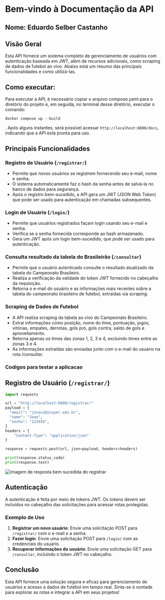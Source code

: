 # Bem-vindo à Documentação da API
## Nome: Eduardo Selber Castanho
## Visão Geral
Esta API fornece um sistema completo de gerenciamento de usuários com autenticação baseada em JWT, além de recursos adicionais, como scraping de dados de futebol ao vivo. Abaixo está um resumo das principais funcionalidades e como utilizá-las.
## Como executar:
Para executar a API, é necessário copiar o arquivo compose.yaml para o diretório do projeto e, em seguida, no terminal desse diretório, executar o comando:
```
docker compose up --build
```
. Após alguns instantes, será possível acessar `http://localhost:8000/docs`, indicando que a API está pronta para uso.
## Principais Funcionalidades
### Registro de Usuário (`/registrar/`)
- Permite que novos usuários se registrem fornecendo seu e-mail, nome e senha.
- O sistema automaticamente faz o hash da senha antes de salvá-la no banco de dados para segurança.
- Após o registro bem-sucedido, a API gera um JWT (JSON Web Token) que pode ser usado para autenticação em chamadas subsequentes.
### Login de Usuário (`/login/`)
- Permite que usuários registrados façam login usando seu e-mail e senha.
- Verifica se a senha fornecida corresponde ao hash armazenado.
- Gera um JWT após um login bem-sucedido, que pode ser usado para autenticação.
### Consulta resultado da tabela do Brasileirão (`/consultar`)
- Permite que o usuário autenticado consulte o resultado atualizado da tabela do Campeonato Brasileiro.
- Realiza a verificação da validade do token JWT fornecido no cabeçalho da requisição.
- Retorna o e-mail do usuário e as informações mais recentes sobre a tabela do campeonato brasileiro de futebol, extraídas via scraping.
### Scraping de Dados de Futebol
- A API realiza scraping da tabela ao vivo do Campeonato Brasileiro.
- Extrai informações como posição, nome do time, pontuação, jogos, vitórias, empates, derrotas, gols pró, gols contra, saldo de gols e aproveitamento.
- Retorna apenas os times das zonas 1, 2, 3 e 4, excluindo times entre as zonas 3 e 4.
- As informações extraídas são enviadas junto com o e-mail do usuário na rota /consultar.
### Codigos para testar a aplicacao
## Registro de Usuário (`/registrar/`)
```py
import requests

url = "http://localhost:8000/registrar/"
payload = {
  "email": "jonas2@insper.edu.br",
  "name": "Joao",
  "senha": "123456",
}
headers = {
    "Content-Type": "application/json"
}

response = requests.post(url, json=payload, headers=headers)

print(response.status_code)
print(response.text)
```
![imagem de resposta bem sucedida do registrar](images/nome-da-imagem.png)
## Autenticação
A autenticação é feita por meio de tokens JWT. Os tokens devem ser incluídos no cabeçalho das solicitações para acessar rotas protegidas.
### Exemplo de Uso
1. **Registrar um novo usuário**: Envie uma solicitação POST para `/registrar/` com o e-mail e a senha.
2. **Fazer login**: Envie uma solicitação POST para `/login/` com as credenciais do usuário.
3. **Recuperar informações do usuário**: Envie uma solicitação GET para `/consultar`, incluindo o token JWT no cabeçalho.
## Conclusão
Esta API fornece uma solução segura e eficaz para gerenciamento de usuários e acesso a dados de futebol em tempo real. Sinta-se à vontade para explorar as rotas e integrar a API em seus projetos!